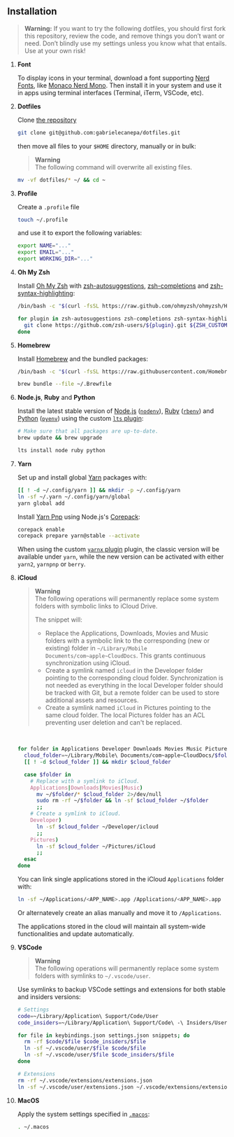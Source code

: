 ## Installation

> **Warning:** 
> If you want to try the following dotfiles, you should first fork this repository, review the code, and remove things you don’t want or need. Don’t blindly use my settings unless you know what that entails. Use at your own risk!

1. **Font**
    
   To display icons in your terminal, download a font supporting [Nerd Fonts](https://nerdfonts.com), like [Monaco Nerd Mono](https://github.com/Karmenzind/monaco-nerd-fonts/blob/master/fonts/Monaco%20Nerd%20Font%20Complete%20Mono.ttf?raw=true). Then install it in your system and use it in apps using terminal interfaces (Terminal, iTerm, VSCode, etc).

2. **Dotfiles**

    Clone [the repository](https://github.com/gabrielecanepa/dotfiles)

    ```sh
    git clone git@github.com:gabrielecanepa/dotfiles.git
    ```
    
    then move all files to your `$HOME` directory, manually or in bulk:

    > **Warning**  
    > The following command will overwrite all existing files.
    
    ```sh
    mv -vf dotfiles/* ~/ && cd ~
    ```

3. **Profile** 

    Create a `.profile` file

    ```sh
    touch ~/.profile
    ```

    and use it to export the following variables:

    ```sh
    export NAME="..."
    export EMAIL="..."
    export WORKING_DIR="..."
    ```

4. **Oh My Zsh**

    Install [Oh My Zsh](https://ohmyz.sh) with [zsh-autosuggestions](https://github.com/zsh-users/zsh-autosuggestions), [zsh-completions](https://github.com/zsh-users/zsh-completions) and [zsh-syntax-highlighting](https://github.com/zsh-users/zsh-syntax-highlighting):

    ```sh
    /bin/bash -c "$(curl -fsSL https://raw.github.com/ohmyzsh/ohmyzsh/HEAD/tools/install.sh)"
    
    for plugin in zsh-autosuggestions zsh-completions zsh-syntax-highlighting; do
      git clone https://github.com/zsh-users/${plugin}.git ${ZSH_CUSTOM:-~/.oh-my-zsh/custom}/plugins/${plugin}
    done
    ```

5. **Homebrew**

    Install [Homebrew](https://brew.sh) and the bundled packages:

    ```sh
    /bin/bash -c "$(curl -fsSL https://raw.githubusercontent.com/Homebrew/install/HEAD/install.sh)"
    
    brew bundle --file ~/.Brewfile
    ```

6. **Node.js**, **Ruby** and **Python**

    Install the latest stable version of [Node.js](https://nodejs.org) ([`nodenv`](https://github.com/nodenv/nodenv)), [Ruby](https://ruby-lang.org) ([`rbenv`](https://github.com/rbenv/rbenv)) and [Python](https://python.org) ([`pyenv`](https://github.com/pyenv/pyenv)) using the custom [`lts` plugin](../.zsh/plugins/lts/lts.plugin.zsh):

    ```sh
    # Make sure that all packages are up-to-date.
    brew update && brew upgrade

    lts install node ruby python
    ```

7. **Yarn**

    Set up and install global [Yarn](https://classic.yarnpkg.com) packages with:

    ```sh
    [[ ! -d ~/.config/yarn ]] && mkdir -p ~/.config/yarn
    ln -sf ~/.yarn ~/.config/yarn/global
    yarn global add
    ```

    Install [Yarn Pnp](https://yarnpkg.com/features/pnp) using Node.js's [Corepack](https://nodejs.org/api/corepack):

    ```sh
    corepack enable
    corepack prepare yarn@stable --activate
    ```

    When using the custom [`yarnx` plugin](../.zsh/plugins/yarnx/yarnx.plugin.zsh) plugin, the classic version will be available under `yarn`, while the new version can be activated with either `yarn2`, `yarnpnp` or `berry`.

8. **iCloud**

    > **Warning**  
    > The following operations will permanently replace some system folders with symbolic links to iCloud Drive.
    >
    > The snippet will:
    > - Replace the Applications, Downloads, Movies and Music folders with a symbolic link to the corresponding (new or existing) folder in `~/Library/Mobile Documents/com~apple~CloudDocs`. This grants continuous synchronization using iCloud.
    > - Create a symlink named `icloud` in the Developer folder pointing to the corresponding cloud folder. Synchronization is not needed as everything in the local Developer folder should be tracked with Git, but a remote folder can be used to store additional assets and resources.
    > - Create a symlink named `iCloud` in Pictures pointing to the same cloud folder. The local Pictures folder has an ACL preventing user deletion and can't be replaced.
 
    <br>

    ```sh
    for folder in Applications Developer Downloads Movies Music Pictures; do
      cloud_folder=~/Library/Mobile\ Documents/com~apple~CloudDocs/$folder
      [[ ! -d $cloud_folder ]] && mkdir $cloud_folder

      case $folder in
        # Replace with a symlink to iCloud.
        Applications|Downloads|Movies|Music)
          mv ~/$folder/* $cloud_folder 2>/dev/null
          sudo rm -rf ~/$folder && ln -sf $cloud_folder ~/$folder
          ;;
        # Create a symlink to iCloud.
        Developer)
          ln -sf $cloud_folder ~/Developer/icloud
          ;;
        Pictures)
          ln -sf $cloud_folder ~/Pictures/iCloud
          ;;
      esac
    done
    ```

    You can link single applications stored in the iCloud `Applications` folder with: 
    
    ```sh
    ln -sf ~/Applications/<APP_NAME>.app /Applications/<APP_NAME>.app
    ``` 
    
    Or alternatevely create an alias manually and move it to `/Applications`.
    
    The applications stored in the cloud will maintain all system-wide functionalities and update automatically.

9. **VSCode**

    > **Warning**  
    > The following operations will permanently replace some system folders with symlinks to `~/.vscode/user`.

    Use symlinks to backup VSCode settings and extensions for both stable and insiders versions:

    ```sh
    # Settings
    code=~/Library/Application\ Support/Code/User
    code_insiders=~/Library/Application\ Support/Code\ -\ Insiders/User

    for file in keybindings.json settings.json snippets; do
      rm -rf $code/$file $code_insiders/$file
      ln -sf ~/.vscode/user/$file $code/$file
      ln -sf ~/.vscode/user/$file $code_insiders/$file
    done
    
    # Extensions
    rm -rf ~/.vscode/extensions/extensions.json
    ln -sf ~/.vscode/user/extensions.json ~/.vscode/extensions/extensions.json
    ```

10. **MacOS**

    Apply the system settings specified in [`.macos`](../.macos):

    ```sh
    . ~/.macos
    ```
